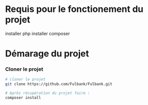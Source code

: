 # Requis pour le fonctionement du projet

installer php
installer composer




# Démarage du projet
### Cloner le projet

``` bash
# cloner le projet
git clone https://github.com/Fulbank/Fulbank.git

# Après récupération du projet faire : 
composer install

```


